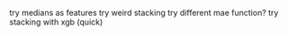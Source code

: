 try medians as features
try weird stacking
try different mae function?
try stacking with xgb (quick)


